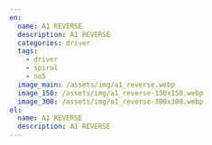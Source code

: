 ```yaml
---
en:
  name: A1 REVERSE
  description: A1 REVERSE
  categories: driver
  tags:
    - driver
    - spiral
    - no5
  image_main: /assets/img/a1_reverse.webp
  image_150: /assets/img/a1_reverse-150x150.webp
  image_300: /assets/img/a1_reverse-300x300.webp
el:
  name: A1 REVERSE
  description: A1 REVERSE
---
```


